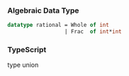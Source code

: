 
### Algebraic Data Type

```sml
datatype rational = Whole of int
                  | Frac  of int*int
```


### TypeScript

type union
